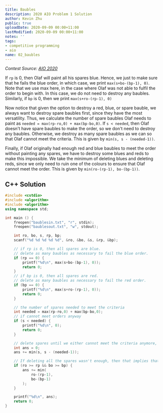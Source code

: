 ```yaml
---
title: Baubles
description: 2020 AIO Problem 1 Solution
author: Kevin Zhu
public: true
uploadDate: 2020-09-09 00:00+11:00
lastModified: 2020-09-09 00:00+11:00
notes: ''
tags:
- competitive programming
- aio
name: 02_baubles
---
```


_Contest Source: [AIO 2020](https://orac2.info/hub/aio/)_

If `rp` is 0, then Olaf will paint all his spares blue. Hence, we just to make sure that he fails the blue order, in which case, we print `max(s+bo-(bp-1), 0)`. Note that we use max here, in the case where Olaf was not able to fulfil the order to begin with. In this case, we do not need to destroy any baubles. Similarly, if `bp` is 0, then we print `max(s+ro-(rp-1), 0)`

Now notice that given the option to destroy a red, blue, or spare bauble, we always want to destroy spare baubles first, since they have the most versatility. Thus, we calculate the number of spare baubles Olaf needs to paint as `needed = max(rp-ro,0) + max(bp-bo,0)`. If `s < needed`, then Olaf doesn't have spare baubles to make the order, so we don't need to destroy any baubles. Otherwise, we destroy as many spare baubles as we can so that Olaf cannot meet the criteria. This is given by `min(s, s - (needed-1))`.

Finally, if Olaf originally had enough red and blue baubles to meet the order without painting any spares, we have to destroy some blues and reds to make this impossible. We take the minimum of deleting blues and deleting reds, since we only need to ruin one of the colours to ensure that Olaf cannot meet the order. This is given by `min(ro-(rp-1), bo-(bp-1))`.

## C++ Solution
```{.cpp .numberLines}
#include <cstdio>
#include <algorithm>
#include <algorithm>
using namespace std;

int main () {
    freopen("baublesin.txt", "r", stdin);
    freopen("baublesout.txt", "w", stdout);

    int ro, bo, s, rp, bp;
    scanf("%d %d %d %d %d", &ro, &bo, &s, &rp, &bp);

    // if rp is 0, then all spares are blue.
    // delete as many baubles as necessary to fail the blue order.
    if (rp == 0) {
        printf("%d\n", max(s+bo-(bp-1), 0));
        return 0;
    }
    // if bp is 0, then all spares are red.
    // delete as many baubles as necessary to fail the red order.
    if (bp == 0) {
        printf("%d\n", max(s+ro-(rp-1), 0));
        return 0;
    }

    // the number of spares needed to meet the criteria
    int needed = max(rp-ro,0) + max(bp-bo,0);
    // if cannot meet orders anyway
    if (s < needed) {
        printf("%d\n", 0);
        return 0;
    }

    // delete spares until we either cannot meet the criteria anymore, or there are no spares left.
    int ans = 0;
    ans += min(s, s - (needed-1));

    // If deleting all the spares wasn't enough, then that implies that Olaf had enough painted baubles to begin with. So take the minimum of sabotaging the red order and sabotaging the blue order.
    if (ro >= rp && bo >= bp) {
        ans += min(
            ro-(rp-1),
            bo-(bp-1)
        );
    }

    printf("%d\n", ans);
    return 0;
}
```
